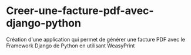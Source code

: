 # Creer-une-facture-pdf-avec-django-python
Création d'une application qui permet de générer une facture PDF avec le Framework Django de Python en utilisant WeasyPrint
